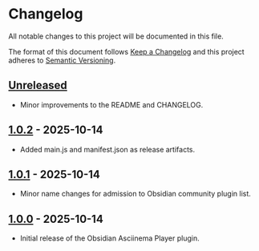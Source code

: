# Changelog

All notable changes to this project will be documented in this file.

The format of this document follows [Keep a Changelog](https://keepachangelog.com/en/1.1.0/) and this project adheres to [Semantic Versioning](https://semver.org/spec/v2.0.0.html).

## [Unreleased]

- Minor improvements to the README and CHANGELOG.

## [1.0.2] - 2025-10-14

- Added main.js and manifest.json as release artifacts.

## [1.0.1] - 2025-10-14

- Minor name changes for admission to Obsidian community plugin list.

## [1.0.0] - 2025-10-14

- Initial release of the Obsidian Asciinema Player plugin.

<!-- Release link references -->
[unreleased]: https://github.com/deeplook/obsidian-asciinema-player/compare/1.0.2...HEAD
[1.0.2]: https://github.com/deeplook/obsidian-asciinema-player/releases/tag/1.0.2
[1.0.1]: https://github.com/deeplook/obsidian-asciinema-player/releases/tag/1.0.1
[1.0.0]: https://github.com/deeplook/obsidian-asciinema-player/releases/tag/1.0.0
